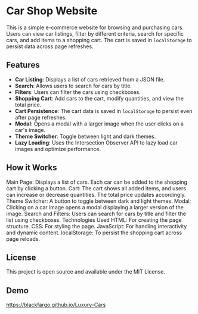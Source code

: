 # Car Shop Website

This is a simple e-commerce website for browsing and purchasing cars. Users can view car listings, filter by different criteria, search for specific cars, and add items to a shopping cart. The cart is saved in `localStorage` to persist data across page refreshes.

## Features

- **Car Listing**: Displays a list of cars retrieved from a JSON file.
- **Search**: Allows users to search for cars by title.
- **Filters**: Users can filter the cars using checkboxes.
- **Shopping Cart**: Add cars to the cart, modify quantities, and view the total price.
- **Cart Persistence**: The cart data is saved in `localStorage` to persist even after page refreshes.
- **Modal**: Opens a modal with a larger image when the user clicks on a car's image.
- **Theme Switcher**: Toggle between light and dark themes.
- **Lazy Loading**: Uses the Intersection Observer API to lazy load car images and optimize performance.

 
## How it Works

Main Page: Displays a list of cars. Each car can be added to the shopping cart by clicking a button.
Cart: The cart shows all added items, and users can increase or decrease quantities. The total price updates accordingly.
Theme Switcher: A button to toggle between dark and light themes.
Modal: Clicking on a car image opens a modal displaying a larger version of the image.
Search and Filters: Users can search for cars by title and filter the list using checkboxes.
Technologies Used
HTML: For creating the page structure.
CSS: For styling the page.
JavaScript: For handling interactivity and dynamic content.
localStorage: To persist the shopping cart across page reloads.

## License
This project is open source and available under the MIT License.

## Demo 
https://blackfargo.github.io/Luxury-Cars


